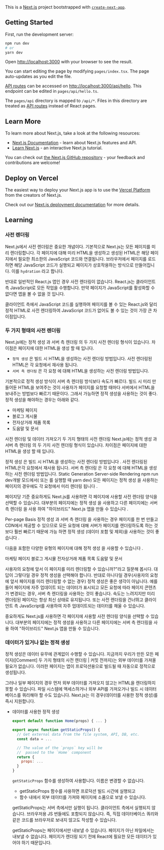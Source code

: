 This is a [Next.js](https://nextjs.org/) project bootstrapped with [`create-next-app`](https://github.com/vercel/next.js/tree/canary/packages/create-next-app).

## Getting Started

First, run the development server:

```bash
npm run dev
# or
yarn dev
```

Open [http://localhost:3000](http://localhost:3000) with your browser to see the result.

You can start editing the page by modifying `pages/index.tsx`. The page auto-updates as you edit the file.

[API routes](https://nextjs.org/docs/api-routes/introduction) can be accessed on [http://localhost:3000/api/hello](http://localhost:3000/api/hello). This endpoint can be edited in `pages/api/hello.ts`.

The `pages/api` directory is mapped to `/api/*`. Files in this directory are treated as [API routes](https://nextjs.org/docs/api-routes/introduction) instead of React pages.

## Learn More

To learn more about Next.js, take a look at the following resources:

- [Next.js Documentation](https://nextjs.org/docs) - learn about Next.js features and API.
- [Learn Next.js](https://nextjs.org/learn) - an interactive Next.js tutorial.

You can check out [the Next.js GitHub repository](https://github.com/vercel/next.js/) - your feedback and contributions are welcome!

## Deploy on Vercel

The easiest way to deploy your Next.js app is to use the [Vercel Platform](https://vercel.com/new?utm_medium=default-template&filter=next.js&utm_source=create-next-app&utm_campaign=create-next-app-readme) from the creators of Next.js.

Check out our [Next.js deployment documentation](https://nextjs.org/docs/deployment) for more details.

## Learning

### 사전 렌더링

Next.js에서 사전 렌더링은 중요한 개념이다.
기본적으로 Next.js는 모든 페이지를 미리 렌더링합니다.
각 페이지에 대해 미리 HTML을 생성하고 생성된 HTML은 해당 페이지에서 필요한 최소한의 JavaScript 코드와 연결됩니다.
브라우저에서 페이지를 로드하면 해당 JavaScript 코드가 실행되고 페이지가 상호작용하는 방식으로 만들어집니다.
이를 `hydration` 라고 합니다.

반대로 일반적인 React.js 앱인 경우 사전 렌더링이 없습니다.
React.js는 클라이언트 측 JavaScript로 모든 작업을 수행합니다.
만약 페이지가 JavaScript를 활성화할 수 없다면 앱을 볼 수 없을 것 입니다.

클라이언트 측에서 JavaScript 코드를 실행하여 페이지를 볼 수 있는 React.js와 달리 정적 HTML로 사전 렌더링하여 JavaScript 코드가 없어도 볼 수 있는 것이 가장 큰 차이점입니다.

### 두 가지 형태의 사전 렌더링

Next.js에는 정적 생성 과 서버 측 렌더링 의 두 가지 사전 렌더링 형식이 있습니다.
차이점은 페이지에 대한 HTML을 생성 할 때 입니다.

- `정적 생성` 은 빌드 시 HTML을 생성하는 사전 렌더링 방법입니다.
  사전 렌더링된 HTML은 각 요청에서 재사용 됩니다.
- `서버 측 렌더링` 은 각 요청 에 대해 HTML을 생성하는 사전 렌더링 방법입니다.

기본적으로 정적 생성 방식이 서버 측 렌더링 방식보다 속도가 빠르다.
빌드 시 미리 만들어둔 HTML을 보여주는 것이 사용자가 페이지를 요청할 때마다 서버에서 HTML을 보내주는 방법보다 빠르기 때문이다.
그래서 가능하면 정적 생성을 사용하는 것이 좋다.
정적 생성을 해야하는 경우는 아래와 같다.

- 마케팅 페이지
- 블로그 게시물
- 전자상거래 제품 목록
- 도움말 및 문서

사전 렌더링 및 데이터 가져오기
두 가지 형태의 사전 렌더링
Next.js에는 정적 생성 과 서버 측 렌더링 의 두 가지 사전 렌더링 형식이 있습니다. 차이점은 페이지에 대한 HTML을 생성 할 때 입니다.

정적 생성 은 빌드 시 HTML을 생성하는 사전 렌더링 방법입니다 . 사전 렌더링된 HTML은각 요청에서 재사용 됩니다.
서버 측 렌더링 은 각 요청 에 대해 HTML을 생성하는 사전 렌더링 방법입니다.
Static Generation
Server-side Rendering
npm run dev개발 모드에서( 또는 를 실행할 때 yarn dev) 모든 페이지는 정적 생성 을 사용하는 페이지의 경우에도 각 요청에서 미리 렌더링 됩니다 .

페이지당 기준
중요하게도 Next.js를 사용하면 각 페이지에 사용할 사전 렌더링 양식을 선택할 수 있습니다. 대부분의 페이지에는 정적 생성 을 사용하고 다른 페이지에는 서버 측 렌더링 을 사용 하여 "하이브리드" Next.js 앱을 만들 수 있습니다 .

Per-page Basis
정적 생성 과 서버 측 렌더링 을 사용하는 경우
페이지를 한 번 만들고 CDN에서 제공할 수 있으므로 모든 요청에 ​​대해 서버가 페이지를 렌더링하도록 하는 것보다 훨씬 빠르기 때문에 가능 하면 정적 생성 (데이터 포함 및 제외)을 사용하는 것이 좋습니다 .

다음을 포함한 다양한 유형의 페이지에 대해 정적 생성 을 사용할 수 있습니다 .

마케팅 페이지
블로그 게시물
전자상거래 제품 목록
도움말 및 문서

사용자의 요청에 앞서 이 페이지를 미리 렌더링할 수 있습니까?"라고 질문해 봅시다.
대답이 그렇다일 경우 정적 생성을 선택해야 합니다.
반대로 아니다일 경우(사용자의 요청에 앞서 페이지를 미리 렌더링할 수 없는 경우) 정적 생성은 좋은 생각이 아닙니다.
예를 들어 페이지에 자주 업데이트 되는 데이터가 표시되고 모든 요청에 따라 페이지 콘텐츠가 변경되는 경우, 서버 측 렌더링을 사용하는 것이 좋습니다.
속도는 느려지지만 미리 렌더링된 페이지는 항상 최신 상태로 유지됩니다.
또는 사전 렌더링을 건너뛰고 클라이언트 측 JavaScript를 사용하여 자주 업데이트되는 데이터를 채울 수 있습니다.

중요하게도 Next.js를 사용하면 각 페이지에 사용할 사전 렌더링 양식을 선택할 수 있습니다.
대부분의 페이지에는 정적 생성을 사용하고 다른 페이지에는 서버 측 렌더링을 사용 하여 "하이브리드" Next.js 앱을 만들 수 있습니다.

### 데이터가 있거나 없는 정적 생성

정적 생성은 데이터 유무에 관계없이 수행할 수 있습니다.
지금까지 우리가 만든 모든 페이지([Comment] 두 가지 형태의 사전 렌더링 | 커밋 전까지)는 외부 데이터를 가져올 필요가 없습니다.
이러한 페이지는 앱이 프로덕션용으로 빌드될 때 자동으로 정적으로 생성됩니다.

그러나 일부 페이지의 경우 먼저 외부 데이터를 가져오지 않고는 HTML을 렌더링하지 못할 수 있습니다.
파일 시스템에 액세스하거나 외부 API를 가져오거나 빌드 시 데이터베이스를 쿼리해야 할 수도 있습니다.
Next.js는 이 경우(데이터를 사용한 정적 생성)를 즉시 지원합니다.

- 데이터를 사용한 정적 생성

  ```javascript
  export default function Home(props) { ... }

  export async function getStaticProps() {
    // Get external data from the file system, API, DB, etc.
    const data = ...

    // The value of the `props` key will be
    //  passed to the `Home` component
    return {
      props: ...
    }
  }
  ```

  `getStaticProps` 함수를 생성하여 사용합니다. 이름은 변경할 수 없습니다.

  - getStaticProps 함수를 사용하면 프로덕션 빌드 시간에 실행되고
  - 함수 내에서 외부 데이터를 가져와 페이지에 소품으로 보낼 수 있습니다.

  getStaticProps는 서버 측에서만 실행이 됩니다.
  클라이언트 측에서 실행되지 않습니다.
  브라우저용 JS 번들에도 포함되지 않습니다.
  즉, 직접 데이터베이스 쿼리와 같은 코드를 브라우저로 보내지 않고도 작성할 수 있습니다.

  getStaticProps는 페이지에서만 내보낼 수 있습니다.
  페이지가 아닌 파일에서는 내보낼 수 없습니다.
  페이지가 렌더링 되기 전에 React에 필요한 모든 데이터가 있어야 하기 때문입니다.
